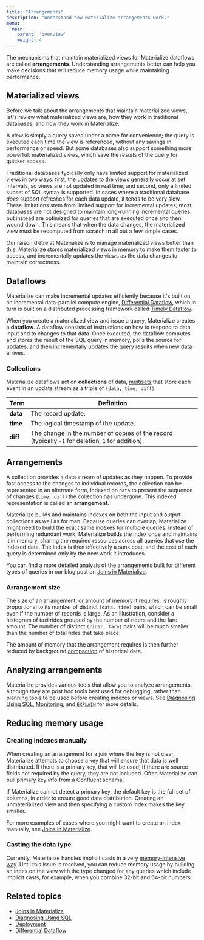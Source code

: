 ```yaml
---
title: "Arrangements"
description: "Understand how Materialize arrangements work."
menu:
  main:
    parent: 'overview'
    weight: 4
---
```


The mechanisms that maintain materialized views for Materialize dataflows are called **arrangements**. Understanding arrangements better can help you make decisions that will reduce memory usage while maintaining performance.

## Materialized views

Before we talk about the arrangements that maintain materialized views, let's review what materialized views are, how they work in traditional databases, and how they work in Materialize.

A view is simply a query saved under a name for convenience; the query is executed each time the view is referenced, without any savings in performance or speed. But some databases also support something more powerful: materialized views, which save the *results* of the query for quicker access.

Traditional databases typically only have limited support for materialized views in two ways: first, the updates to the views generally occur at set intervals, so views are not updated in real time, and second, only a limited subset of SQL syntax is supported. In cases where a traditional database *does* support refreshes for each data update, it tends to be very slow. These limitations stem from limited support for incremental updates; most databases are not designed to maintain long-running incremental queries, but instead are optimized for queries that are executed once and then wound down. This means that when the data changes, the materialized view must be recomputed from scratch in all but a few simple cases.

Our raison d’être at Materialize is to manage materialized views better than this. Materialize stores materialized views in memory to make them faster to access, and incrementally updates the views as the data changes to maintain correctness.

## Dataflows

Materialize can make incremental updates efficiently because it's built on an incremental data-parallel compute engine, [Differential Dataflow](https://timelydataflow.github.io/differential-dataflow/introduction.html), which in turn is built on a distributed processing framework called [Timely Dataflow](https://timelydataflow.github.io/timely-dataflow/).

When you create a materialized view and issue a query, Materialize creates a **dataflow**. A dataflow consists of instructions on how to respond to data input and to changes to that data. Once executed, the dataflow computes and stores the result of the SQL query in memory, polls the source for updates, and then incrementally updates the query results when new data arrives.

### Collections

Materialize dataflows act on **collections** of data, [multisets](https://en.wikipedia.org/wiki/Multiset) that store each event in an update stream as a triple of `(data, time, diff)`.

Term | Definition
-----|-----------
**data**  |  The record update.
**time**  |  The logical timestamp of the update.
**diff**  |  The change in the number of copies of the record (typically `-1` for deletion, `1` for addition).

## Arrangements

A collection provides a data stream of updates as they happen. To provide fast access to the changes to individual records, the collection can be represented in an alternate form, indexed on `data` to present the sequence of changes (`time, diff`) the collection has undergone. This indexed representation is called an **arrangement**.

Materialize builds and maintains indexes on both the input and output collections as well as for man. Because queries can overlap, Materialize might need to build the exact same indexes for multiple queries. Instead of performing redundant work, Materialize builds the index once and maintains it in memory, sharing the required resources across all queries that use the indexed data. The index is then effectively a sunk cost, and the cost of each query is determined only by the new work it introduces.

You can find a more detailed analysis of the arrangements built for different types of queries in our blog post on [Joins in Materialize](https://materialize.com/joins-in-materialize).

### Arrangement size

The size of an arrangement, or amount of memory it requires, is roughly proportional to its number of distinct `(data, time)` pairs, which can be small even if the number of records is large. As an illustration, consider a histogram of taxi rides grouped by the number of riders and the fare amount. The number of distinct `(rider, fare)` pairs will be much smaller than the number of total rides that take place.

The amount of memory that the arrangement requires is then further reduced by background [compaction](/ops/memory/#compaction) of historical data.

## Analyzing arrangements

Materialize provides various tools that allow you to analyze arrangements, although they are post hoc tools best used for debugging, rather than planning tools to be used before creating indexes or views. See [Diagnosing Using SQL](/ops/troubleshooting/), [Monitoring](/ops/monitoring/), and [`EXPLAIN`](/sql/explain/) for more details.

## Reducing memory usage

### Creating indexes manually

When creating an arrangement for a join where the key is not clear, Materialize attempts to choose a key that will ensure that data is well distributed. If there is a primary key, that will be used; if there are source fields not required by the query, they are not included. Often Materialize can pull primary key info from a Confluent schema.

If Materialize cannot detect a primary key, the default key is the full set of columns, in order to ensure good data distribution. Creating an unmaterialized view and then specifying a custom index makes the key smaller.

For more examples of cases where you might want to create an index manually, see [Joins in Materialize](https://materialize.com/joins-in-materialize/).

### Casting the data type

Currently, Materialize handles implicit casts in a very [memory-intensive way](https://github.com/MaterializeInc/materialize/issues/4171). Until this issue is resolved, you can reduce memory usage by building an index on the view with the type changed for any queries which include implicit casts, for example, when you combine 32-bit and 64-bit numbers.

## Related topics

* [Joins in Materialize](https://materialize.com/joins-in-materialize/)
* [Diagnosing Using SQL](/ops/troubleshooting/)
* [Deployment](/ops/memory/)
* [Differential Dataflow](https://timelydataflow.github.io/differential-dataflow/)
